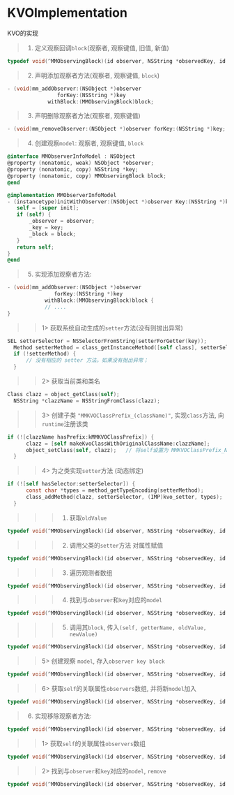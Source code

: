 # KVOImplementation
KVO的实现

 >1. 定义观察回调`block`(观察者, 观察键值, 旧值, 新值)<br>
 ```Objective-C
 typedef void(^MMObservingBlock)(id observer, NSString *observedKey, id oldValue, id newValue);
 ```
 >2. 声明添加观察者方法(观察者, 观察键值, `block`)<br>
 ```Objective-C
 - (void)mm_addObserver:(NSObject *)observer
                 forKey:(NSString *)key
              withBlock:(MMObservingBlock)block;
 ```
 >3. 声明删除观察者方法(观察者, 观察键值)<br>
  ```Objective-C
 - (void)mm_removeObserver:(NSObject *)observer forKey:(NSString *)key;
 ```
 >4. 创建观察`model`: 观察者, 观察键值, `block`<br>
 ```Objective-C
 @interface MMObserverInfoModel : NSObject
 @property (nonatomic, weak) NSObject *observer;
 @property (nonatomic, copy) NSString *key;
 @property (nonatomic, copy) MMObservingBlock block;
 @end

 @implementation MMObserverInfoModel
 - (instancetype)initWithObserver:(NSObject *)observer Key:(NSString *)key block:(MMObservingBlock)block {
    self = [super init];
    if (self) {
        _observer = observer;
        _key = key;
        _block = block;
    }
    return self;
 }
 @end
 ```
 >5. 实现添加观察者方法:<br>
 ```Objective-C
 - (void)mm_addObserver:(NSObject *)observer
                forKey:(NSString *)key
             withBlock:(MMObservingBlock)block {
             // ....
 }
 ```
 >>1> 获取系统自动生成的`setter`方法(没有则抛出异常)<br>
  ```Objective-C
  SEL setterSelector = NSSelectorFromString(setterForGetter(key));
    Method setterMethod = class_getInstanceMethod([self class], setterSelector);
    if (!setterMethod) {
        // 没有相应的 setter 方法。如果没有抛出异常；
    }
  ```
 >>2> 获取当前类和类名<br>
  ```Objective-C
  Class clazz = object_getClass(self);
    NSString *clazzName = NSStringFromClass(clazz);
  ```
 >>3> 创建子类 `"MMKVOClassPrefix_(className)"`, 实现`class`方法, 向`runtime`注册该类<br>
  ```Objective-C
  if (![clazzName hasPrefix:kMMKVOClassPrefix]) {
        clazz = [self makeKvoClassWithOriginalClassName:clazzName];
        object_setClass(self, clazz);   // 将self设置为 MMKVOClassPrefix_NSObject 类 !!!
    }
  ```
 >>4> 为之类实现`setter`方法 (动态绑定)<br>
  ```Objective-C
  if (![self hasSelector:setterSelector]) {
        const char *types = method_getTypeEncoding(setterMethod);
        class_addMethod(clazz, setterSelector, (IMP)kvo_setter, types);
    }
  ```
 >>>1) 获取`oldValue`<br>
  ```Objective-C
 typedef void(^MMObservingBlock)(id observer, NSString *observedKey, id oldValue, id newValue);
 ```
 >>>2) 调用父类的`setter`方法 对属性赋值<br>
  ```Objective-C
 typedef void(^MMObservingBlock)(id observer, NSString *observedKey, id oldValue, id newValue);
 ```
 >>>3) 遍历观测者数组<br>
  ```Objective-C
 typedef void(^MMObservingBlock)(id observer, NSString *observedKey, id oldValue, id newValue);
 ```
 >>>4) 找到与`observer`和`key`对应的`model`<br>
  ```Objective-C
 typedef void(^MMObservingBlock)(id observer, NSString *observedKey, id oldValue, id newValue);
 ```
 >>>5) 调用其`block`, 传入`(self, getterName, oldValue, newValue)`<br>
  ```Objective-C
 typedef void(^MMObservingBlock)(id observer, NSString *observedKey, id oldValue, id newValue);
 ```
 >>5> 创建观察 `model`, 存入`observer key block`<br>
  ```Objective-C
 typedef void(^MMObservingBlock)(id observer, NSString *observedKey, id oldValue, id newValue);
 ```
 >>6> 获取`self`的关联属性`observers`数组, 并将新`model`加入<br>
  ```Objective-C
 typedef void(^MMObservingBlock)(id observer, NSString *observedKey, id oldValue, id newValue);
 ```
 >6. 实现移除观察者方法:<br>
  ```Objective-C
 typedef void(^MMObservingBlock)(id observer, NSString *observedKey, id oldValue, id newValue);
 ```
 >>1> 获取`self`的关联属性`observers`数组<br>
  ```Objective-C
 typedef void(^MMObservingBlock)(id observer, NSString *observedKey, id oldValue, id newValue);
 ```
 >>2> 找到与`observer`和`key`对应的`model`, `remove`<br>
  ```Objective-C
 typedef void(^MMObservingBlock)(id observer, NSString *observedKey, id oldValue, id newValue);
 ```
